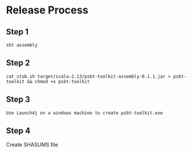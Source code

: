 # Release Process

## Step 1

`sbt assembly`

## Step 2

```
cat stub.sh target/scala-2.13/psbt-toolkit-assembly-0.1.1.jar > psbt-toolkit && chmod +x psbt-toolkit
```

## Step 3

```
Use Launch4j on a windows machine to create psbt-toolkit.exe
```

## Step 4

Create SHASUMS file